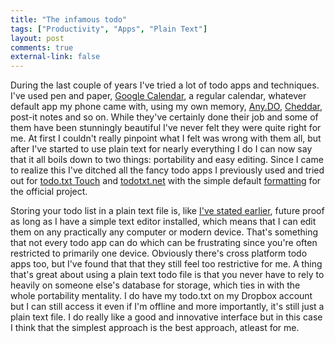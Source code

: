 ```yaml
---
title: "The infamous todo"
tags: ["Productivity", "Apps", "Plain Text"]
layout: post
comments: true
external-link: false
---
```


During the last couple of years I've tried a lot of todo apps and techniques. I've used pen and paper, [Google Calendar](http://www.google.com/calendar/), a regular calendar, whatever default app my phone came with, using my own memory, [Any.DO](http://www.any.do/), [Cheddar](https://cheddarapp.com/), post-it notes and so on. While they've certainly done their job and some of them have been stunningly beautiful I've never felt they were quite right for me. At first I couldn't really pinpoint what I felt was wrong with them all, but after I've started to use plain text for nearly everything I do I can now say that it all boils down to two things: portability and easy editing. Since I came to realize this I've ditched all the fancy todo apps I previously used and tried out for [todo.txt Touch](https://itunes.apple.com/se/app/todo.txt-touch/id491342186?mt=8) and [todotxt.net](http://benrhughes.com/todotxt.net/) with the simple default [formatting](https://github.com/ginatrapani/todo.txt-cli/wiki/The-Todo.txt-Format) for the official project.

Storing your todo list in a plain text file is, like [I've stated earlier](/blog/2012/10/07/the-one-about-markdown/), future proof as long as I have a simple text editor installed, which means that I can edit them on any practically any computer or modern device. That's something that not every todo app can do which can be frustrating since you're often restricted to primarily one device. Obviously there's cross platform todo apps too, but I've found that that they still feel too restrictive for me. A thing that's great about using a plain text todo file is that you never have to rely to heavily on someone else's database for storage, which ties in with the whole portability mentality. I do have my todo.txt on my Dropbox account but I can still access it even if I'm offline and more importantly, it's still just a plain text file. I do really like a good and innovative interface but in this case I think that the simplest approach is the best approach, atleast for me.
